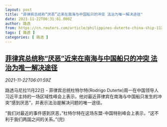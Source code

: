 ```yaml
---
layout: post
title: "菲律宾总统称“厌恶”近来在南海与中国船只的冲突 法治为唯一解决途径"
date: 2021-11-22T06:31:01.000Z
author: 路透
from: https://cn.reuters.com/article/philippines-duterte-china-ship-1122-idCNKBS2I70C9
tags: [ 路透 ]
categories: [ 路透 ]
---
```

<!--1637562661000-->
[菲律宾总统称“厌恶”近来在南海与中国船只的冲突 法治为唯一解决途径](https://cn.reuters.com/article/philippines-duterte-china-ship-1122-idCNKBS2I70C9)
------

<div>
<div><i>2021-11-22T06:01:59Z</i></div><p>路透马尼拉11月22日 - 菲律宾总统杜特尔特(Rodrigo Duterte)周一在中国领导人习近平主持的一场区域性峰会上表示，他对最近菲律宾在南海与中国船只发生的冲突“感到厌恶”，并表示法治是解决问题的唯一途径。</p><p>“我们对最近的事件感到厌恶，”杜特尔特在这场东盟-中国特别峰会上表示，“这不利于我们两国之间的关系。”(完)</p>
</div>
